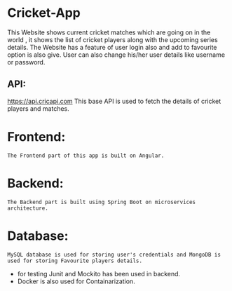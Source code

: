 # Cricket-App
This Website shows current cricket matches which are going on in the world , it shows the list of cricket players
along with the upcoming series details.
The Website has a feature of user login also and add to favourite option is also give.
User can also change his/her user details like username or password.

  ## API: 
   https://api.cricapi.com This base API is used to fetch the details of cricket players and matches.
  
  # Frontend: 
    The Frontend part of this app is built on Angular.
   
  # Backend:
    The Backend part is built using Spring Boot on microservices architecture.
    
  # Database:
    MySQL database is used for storing user's credentials and MongoDB is used for storing Favourite players details.
  
  * for testing Junit and Mockito has been used in backend.
  * Docker is also used for Containarization.
   
   

